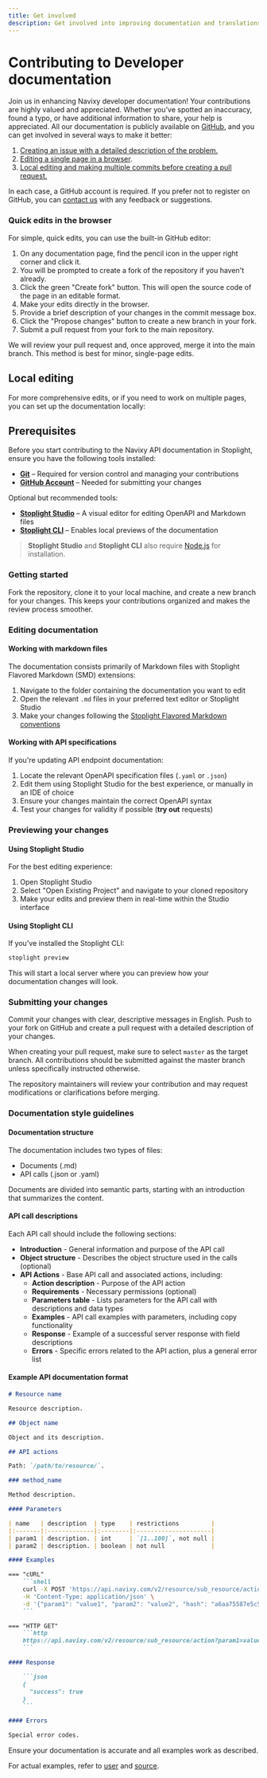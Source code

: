 ```yaml
---
title: Get involved
description: Get involved into improving documentation and translations of the Navixy Platform
---
```

# Contributing to Developer documentation

Join us in enhancing Navixy developer documentation! Your contributions are highly valued and appreciated. Whether you’ve spotted an inaccuracy, found a typo, or have additional information to share, your help is appreciated. All our documentation is publicly available on [GitHub](https://github.com/SquareGPS/navixy-api), and you can get involved in several ways to make it better:

1. [Creating an issue with a detailed description of the problem.](https://github.com/SquareGPS/navixy-api/issues/new) 
2. [Editing a single page in a browser](#quick-edits-in-the-browser).
3. [Local editing and making multiple commits before creating a pull request.](#advanced-local-editing) 

In each case, a GitHub account is required. If you prefer not to register on GitHub, you can [contact us](../contacts.md) with any feedback or suggestions.

### Quick edits in the browser

For simple, quick edits, you can use the built-in GitHub editor:

1. On any documentation page, find the pencil icon in the upper right corner and click it.
2. You will be prompted to create a fork of the repository if you haven't already.
3. Click the green "Create fork" button. This will open the source code of the page in an editable format.
4. Make your edits directly in the browser.
5. Provide a brief description of your changes in the commit message box.
6. Click the "Propose changes" button to create a new branch in your fork.
7. Submit a pull request from your fork to the main repository. 

We will review your pull request and, once approved, merge it into the main branch. This method is best for minor, single-page edits.

## Local editing

For more comprehensive edits, or if you need to work on multiple pages, you can set up the documentation locally:

## Prerequisites

Before you start contributing to the Navixy API documentation in Stoplight, ensure you have the following tools installed:

- [**Git**](https://git-scm.com/downloads) – Required for version control and managing your contributions
- [**GitHub Account**](https://github.com/login) – Needed for submitting your changes

Optional but recommended tools:

- [**Stoplight Studio**](https://github.com/stoplightio/studio/releases) – A visual editor for editing OpenAPI and Markdown files
- [**Stoplight CLI**](https://www.npmjs.com/package/@stoplight/cli) – Enables local previews of the documentation

> **Stoplight Studio** and **Stoplight CLI** also require [Node.js](https://nodejs.org/en/download/current) for installation. 

### Getting started

Fork the repository, clone it to your local machine, and create a new branch for your changes. This keeps your contributions organized and makes the review process smoother.

### Editing documentation

#### Working with markdown files

The documentation consists primarily of Markdown files with Stoplight Flavored Markdown (SMD) extensions:

1. Navigate to the folder containing the documentation you want to edit
2. Open the relevant `.md` files in your preferred text editor or Stoplight Studio
3. Make your changes following the [Stoplight Flavored Markdown conventions](https://docs.stoplight.io/docs/platform/b591e6d161539-stoplight-flavored-markdown-smd)

#### Working with API specifications

If you're updating API endpoint documentation:

1. Locate the relevant OpenAPI specification files (`.yaml` or `.json`)
2. Edit them using Stoplight Studio for the best experience, or manually in an IDE of choice
3. Ensure your changes maintain the correct OpenAPI syntax
4. Test your changes for validity if possible (**try out** requests)

### Previewing your changes

#### Using Stoplight Studio

For the best editing experience:

1. Open Stoplight Studio
2. Select "Open Existing Project" and navigate to your cloned repository
3. Make your edits and preview them in real-time within the Studio interface

#### Using Stoplight CLI

If you've installed the Stoplight CLI:

```sh
stoplight preview
```

This will start a local server where you can preview how your documentation changes will look.

### Submitting your changes

Commit your changes with clear, descriptive messages in English. Push to your fork on GitHub and create a pull request with a detailed description of your changes.

When creating your pull request, make sure to select `master` as the target branch. All contributions should be submitted against the master branch unless specifically instructed otherwise.

The repository maintainers will review your contribution and may request modifications or clarifications before merging.

### Documentation style guidelines

#### Documentation structure

The documentation includes two types of files:
* Documents (.md)
* API calls (.json or .yaml)

Documents are divided into semantic parts, starting with an introduction that summarizes the content.

#### API call descriptions

Each API call should include the following sections:

* **Introduction** - General information and purpose of the API call
* **Object structure** - Describes the object structure used in the calls (optional)
* **API Actions** - Base API call and associated actions, including:
    * **Action description** - Purpose of the API action
    * **Requirements** - Necessary permissions (optional)
    * **Parameters table** - Lists parameters for the API call with descriptions and data types
    * **Examples** - API call examples with parameters, including copy functionality
    * **Response** - Example of a successful server response with field descriptions
    * **Errors** - Specific errors related to the API action, plus a general error list

#### Example API documentation format

```markdown
# Resource name

Resource description.

## Object name

Object and its description.

## API actions

Path: `/path/to/resource/`.

### method_name

Method description.

#### Parameters

| name   | description  | type    | restrictions         |
|:-------|:-------------|:--------|:---------------------|
| param1 | description. | int     | `[1..100]`, not null |
| param2 | description. | boolean | not null             |

#### Examples

=== "cURL"
    ```shell
    curl -X POST 'https://api.navixy.com/v2/resource/sub_resource/action' \
    -H 'Content-Type: application/json' \
    -d '{"param1": "value1", "param2": "value2", "hash": "a6aa75587e5c59c32d347da438505fc3"}'
    ```

=== "HTTP GET"
    ```http
    https://api.navixy.com/v2/resource/sub_resource/action?param1=value1&param2&hash=a6aa75587e5c59c32d347da438505fc3
    ```

#### Response

    ```json
    {
      "success": true
    }
    ```

#### Errors

Special error codes.
```

Ensure your documentation is accurate and all examples work as described.

For actual examples, refer to [user](../../user-api/backend-api/resources/commons/user/index.md) and [source](https://raw.githubusercontent.com/SquareGPS/navixy-api/refs/heads/master/docs/user-api/backend-api/resources/commons/user/index.md).
